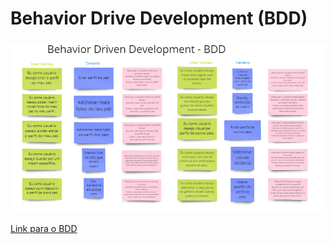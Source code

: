 # Behavior Drive Development (BDD)

![BDD](./assets/img/BDD.png)

<a href="https://miro.com/app/board/uXjVOKrgeb4=/">Link para o BDD </a>
